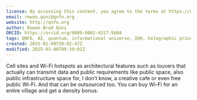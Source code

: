 ```yaml
---
license: By accessing this content, you agree to the terms at https://qnfo.org/LICENSE
email: rowan.quni@qnfo.org
website: http://qnfo.org
author: Rowan Brad Quni
ORCID: https://orcid.org/0009-0002-4317-5604
tags: QNFO, AI, quantum, informational universe, IUH, holographic principle
created: 2025-01-09T20:02:47Z
modified: 2025-03-08T09:39:01Z
---
```


 Cell sites and Wi-Fi hotspots as architectural features such as louvers that actually can transmit data and public requirements like public space, also public infrastructure space for, I don’t know, a creative cafe or even free public Wi-Fi. And that can be outsourced too. You can buy Wi-Fi for an entire village and get a density bonus.
